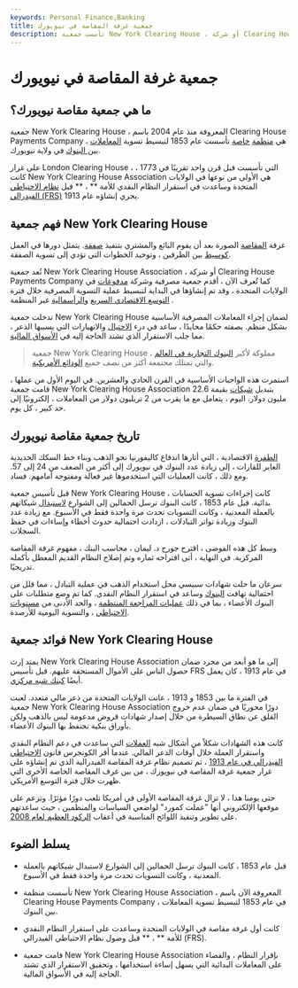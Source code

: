 ```yaml
---
keywords: Personal Finance,Banking
title: جمعية غرفة المقاصة في نيويورك
description: تأسست جمعية New York Clearing House ، أو شركة Clearing House Payments Company ، في عام 1853 لتبسيط تسوية المعاملات بين البنوك.
---
```


# جمعية غرفة المقاصة في نيويورك
## ما هي جمعية مقاصة نيويورك؟

جمعية New York Clearing House ، المعروفة منذ عام 2004 باسم Clearing House Payments Company ، هي [منظمة](/privatecompany) [خاصة](/privatecompany) تأسست عام 1853 لتبسيط تسوية [المعاملات بين البنوك](/transaction) في ولاية نيويورك.

على غرار London Clearing House ، التي تأسست قبل قرن واحد تقريبًا في 1773 ، كانت New York Clearing House Association هي الأولى من نوعها في الولايات المتحدة وساعدت في استقرار النظام النقدي للأمة ** ، ** قبل [نظام الاحتياطي الفيدرالي (FRS)](/federalreservesystem) يجري إنشاؤه عام 1913.

## فهم جمعية New York Clearing House

غرفة [المقاصة](/clearinghouse) الصورة بعد أن يقوم البائع والمشتري بتنفيذ [صفقة](/trade). يتمثل دورها في العمل [كوسيط](/financialintermediary) بين الطرفين ، وتوحيد الخطوات التي تؤدي إلى تسوية الصفقة.

تُعد جمعية New York Clearing House Association ، أو شركة Clearing House Payments Company كما تُعرف الآن ، أقدم جمعية مصرفية وشركة [مدفوعات](/payment) في الولايات المتحدة ، وقد تم إنشاؤها في البداية لتبسيط عملية التسوية المصرفية خلال فترة [التوسع الاقتصادي السريع](/expansion) [والرأسمالية](/capitalism) غير المنظمة .

تدخلت جمعية New York Clearing House لضمان إجراء المعاملات المصرفية الأساسية بشكل منظم. بصفته حكمًا محايدًا ، ساعد في درء [الاحتيال](/fraud) والانهيارات التي يسببها الذعر ، مما جلب الاستقرار الذي تشتد الحاجة إليه في [الأسواق المالية](/financial-market).

> جمعية New York Clearing House مملوكة لأكبر [البنوك التجارية في العالم](/commercialbank) ، والتي تمتلك مجتمعة أكثر من نصف جميع [الودائع الأمريكية](/deposit).

>

استمرت هذه الواجبات الأساسية في القرن الحادي والعشرين. في اليوم الأول من عملها ، قامت جمعية New York Clearing House Association بتبديل [شيكات](/check) بقيمة 22.6 مليون دولار. اليوم ، يتعامل مع ما يقرب من 2 تريليون دولار من المعاملات ، إلكترونيًا إلى حد كبير ، كل يوم.

## تاريخ جمعية مقاصة نيويورك

[الطفرة](/boom) الاقتصادية ، التي أثارها اندفاع كاليفورنيا نحو الذهب وبناء خط السكك الحديدية العابر للقارات ، إلى زيادة عدد البنوك في نيويورك إلى أكثر من الضعف من 24 إلى 57. ومع ذلك ، كانت العمليات التي استخدموها غير فعالة ومفتوحة أمامهم. فساد.

قبل تأسيس جمعية New York Clearing House ، كانت إجراءات تسوية الحسابات بدائية. قبل عام 1853 ، كانت البنوك ترسل الحمالين إلى الشوارع [لاستبدال](/exchange) شيكاتهم بالعملة المعدنية ، وكانت التسويات تحدث مرة واحدة فقط في الأسبوع. مع زيادة عدد البنوك وزيادة تواتر التبادلات ، ازدادت احتمالية حدوث أخطاء وإساءات في حفظ السجلات.

وسط كل هذه الفوضى ، اقترح جورج د. ليمان ، محاسب البنك ، مفهوم غرفة المقاصة المركزية. في النهاية ، أتى اقتراحه ثماره وتم إصلاح النظام القديم المعطل بأكمله تدريجيًا.

سرعان ما حلت شهادات سبيسي محل استخدام الذهب في عملية التبادل ، مما قلل من احتمالية تهافت [البنوك](/bankrun) وساعد في استقرار النظام النقدي. كما تم وضع متطلبات على البنوك الأعضاء ، بما في ذلك [عمليات المراجعة المنتظمة](/audit) ، والحد الأدنى من [مستويات الاحتياطي](/bank-reserve) ، والتسوية اليومية للأرصدة.

## فوائد جمعية New York Clearing House

يمتد إرث New York Clearing House Association إلى ما هو أبعد من مجرد ضمان حصول الناس على الأموال المستحقة عليهم. قبل تأسيس FRS في عام 1913 ، كان يعمل أيضًا [كبنك شبه مركزي](/centralbank).

في الفترة ما بين 1853 و 1913 ، عانت الولايات المتحدة من ذعر مالي متعدد. لعبت جمعية New York Clearing House Association دورًا محوريًا في ضمان عدم خروج القلق عن نطاق السيطرة من خلال إصدار شهادات قروض مدعومة ليس بالذهب ولكن بأوراق بنكية تحتفظ بها البنوك الأعضاء.

كانت هذه الشهادات شكلاً من أشكال شبه [العملات](/currency) التي ساعدت في دعم النظام النقدي واستقرار العملة خلال أوقات الذعر المالي. عندما أقر الكونجرس قانون [الاحتياطي الفيدرالي في عام 1913](/1913-federal-reserve-act) ، تم تصميم نظام غرفة المقاصة الفيدرالية الذي تم إنشاؤه على غرار جمعية غرفة المقاصة في نيويورك ، من بين غرف المقاصة الخاصة الأخرى التي ظهرت خلال فترة التوسع الأمريكي.

حتى يومنا هذا ، لا تزال غرفة المقاصة الأولى في أمريكا تلعب دورًا مؤثرًا. وتزعم على موقعها الإلكتروني أنها "عملت كمورد" لواضعي السياسات والمنظمين ، حيث ساعدتهم على تطوير وتنفيذ اللوائح المناسبة في أعقاب [الركود العظيم لعام 2008](/great-recession).

## يسلط الضوء

- قبل عام 1853 ، كانت البنوك ترسل الحمالين إلى الشوارع لاستبدال شيكاتهم بالعملة المعدنية ، وكانت التسويات تحدث مرة واحدة فقط في الأسبوع.

- تأسست منظمة New York Clearing House Association ، المعروفة الآن باسم Clearing House Payments Company ، في عام 1853 لتبسيط تسوية المعاملات بين البنوك.

- كانت أول غرفة مقاصة في الولايات المتحدة وساعدت على استقرار النظام النقدي للأمة ** ، ** قبل وصول نظام الاحتياطي الفيدرالي (FRS).

- قامت جمعية New York Clearing House Association بإقرار النظام ، والقضاء على المعاملات البدائية التي يسهل إساءة استخدامها ، وتحقيق الاستقرار الذي تشتد الحاجة إليه في الأسواق المالية.

